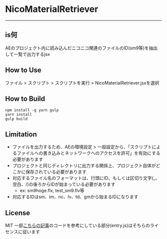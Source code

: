 # NicoMaterialRetriever

---

## is何

AEのプロジェクト内に読み込んだニコニコ関連のファイルのID(sm9等)を抽出して一覧で出力するjsx

## How to Use

ファイル > スクリプト > スクリプトを実行 > NicoMaterialRetriever.jsxを選択

## How to Build

```
npm install -g yarn gulp
yarn install
gulp build
```

## Limitation

* ファイルを出力するため、AEの環境設定 > 一般設定から、「スクリプトによるファイルへの書き込みとネットワークへのアクセスを許可」を有効にする必要があります
* プロジェクトと同じディレクトリに出力する関係上、プロジェクト自体がどこかに保存されている必要があります
* 対応するファイル名のフォーマットは、行頭にID、もしくは区切り文字(\_、空白、/)の後ろからIDが始まっている必要があります
    * ex: sm9hoge.flx, test_sm9.flv等
* 対応するIDはsm、im、nc、lv、td、gmから始まるIDになります

## License

MIT
一部[こちらの記事](http://qiita.com/matsurai25/items/0682ea179c9f1239712b)のコードを参考にしている部分(entry.js)はそちらのライセンスに従います
